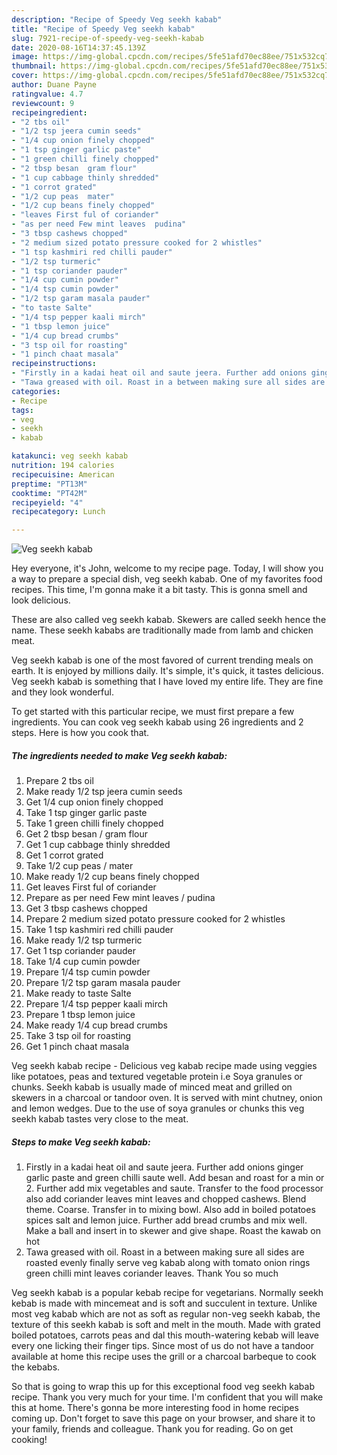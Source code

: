 ```yaml
---
description: "Recipe of Speedy Veg seekh kabab"
title: "Recipe of Speedy Veg seekh kabab"
slug: 7921-recipe-of-speedy-veg-seekh-kabab
date: 2020-08-16T14:37:45.139Z
image: https://img-global.cpcdn.com/recipes/5fe51afd70ec88ee/751x532cq70/veg-seekh-kabab-recipe-main-photo.jpg
thumbnail: https://img-global.cpcdn.com/recipes/5fe51afd70ec88ee/751x532cq70/veg-seekh-kabab-recipe-main-photo.jpg
cover: https://img-global.cpcdn.com/recipes/5fe51afd70ec88ee/751x532cq70/veg-seekh-kabab-recipe-main-photo.jpg
author: Duane Payne
ratingvalue: 4.7
reviewcount: 9
recipeingredient:
- "2 tbs oil"
- "1/2 tsp jeera cumin seeds"
- "1/4 cup onion finely chopped"
- "1 tsp ginger garlic paste"
- "1 green chilli finely chopped"
- "2 tbsp besan  gram flour"
- "1 cup cabbage thinly shredded"
- "1 corrot grated"
- "1/2 cup peas  mater"
- "1/2 cup beans finely chopped"
- "leaves First ful of coriander"
- "as per need Few mint leaves  pudina"
- "3 tbsp cashews chopped"
- "2 medium sized potato pressure cooked for 2 whistles"
- "1 tsp kashmiri red chilli pauder"
- "1/2 tsp turmeric"
- "1 tsp coriander pauder"
- "1/4 cup cumin powder"
- "1/4 tsp cumin powder"
- "1/2 tsp garam masala pauder"
- "to taste Salte"
- "1/4 tsp pepper kaali mirch"
- "1 tbsp lemon juice"
- "1/4 cup bread crumbs"
- "3 tsp oil for roasting"
- "1 pinch chaat masala"
recipeinstructions:
- "Firstly in a kadai heat oil and saute jeera. Further add onions ginger garlic paste and green chilli saute well. Add besan and roast for a min or 2. Further add mix vegetables and saute. Transfer to the food processor also add coriander leaves mint leaves and chopped cashews. Blend theme. Coarse. Transfer in to mixing bowl. Also add in boiled potatoes spices salt and lemon juice. Further add bread crumbs and mix well. Make a ball and insert in to skewer and give shape. Roast the kawab on hot"
- "Tawa greased with oil. Roast in a between making sure all sides are roasted evenly finally serve veg kabab along with tomato onion rings green chilli mint leaves coriander leaves. Thank You so much"
categories:
- Recipe
tags:
- veg
- seekh
- kabab

katakunci: veg seekh kabab 
nutrition: 194 calories
recipecuisine: American
preptime: "PT13M"
cooktime: "PT42M"
recipeyield: "4"
recipecategory: Lunch

---
```



![Veg seekh kabab](https://img-global.cpcdn.com/recipes/5fe51afd70ec88ee/751x532cq70/veg-seekh-kabab-recipe-main-photo.jpg)

Hey everyone, it's John, welcome to my recipe page. Today, I will show you a way to prepare a special dish, veg seekh kabab. One of my favorites food recipes. This time, I'm gonna make it a bit tasty. This is gonna smell and look delicious.

These are also called veg seekh kabab. Skewers are called seekh hence the name. These seekh kababs are traditionally made from lamb and chicken meat.

Veg seekh kabab is one of the most favored of current trending meals on earth. It is enjoyed by millions daily. It's simple, it's quick, it tastes delicious. Veg seekh kabab is something that I have loved my entire life. They are fine and they look wonderful.


To get started with this particular recipe, we must first prepare a few ingredients. You can cook veg seekh kabab using 26 ingredients and 2 steps. Here is how you cook that.

<!--inarticleads1-->

##### The ingredients needed to make Veg seekh kabab:

1. Prepare 2 tbs oil
1. Make ready 1/2 tsp jeera cumin seeds
1. Get 1/4 cup onion finely chopped
1. Take 1 tsp ginger garlic paste
1. Take 1 green chilli finely chopped
1. Get 2 tbsp besan / gram flour
1. Get 1 cup cabbage thinly shredded
1. Get 1 corrot grated
1. Take 1/2 cup peas / mater
1. Make ready 1/2 cup beans finely chopped
1. Get leaves First ful of coriander
1. Prepare as per need Few mint leaves / pudina
1. Get 3 tbsp cashews chopped
1. Prepare 2 medium sized potato pressure cooked for 2 whistles
1. Take 1 tsp kashmiri red chilli pauder
1. Make ready 1/2 tsp turmeric
1. Get 1 tsp coriander pauder
1. Take 1/4 cup cumin powder
1. Prepare 1/4 tsp cumin powder
1. Prepare 1/2 tsp garam masala pauder
1. Make ready to taste Salte
1. Prepare 1/4 tsp pepper kaali mirch
1. Prepare 1 tbsp lemon juice
1. Make ready 1/4 cup bread crumbs
1. Take 3 tsp oil for roasting
1. Get 1 pinch chaat masala


Veg seekh kabab recipe - Delicious veg kabab recipe made using veggies like potatoes, peas and textured vegetable protein i.e Soya granules or chunks. Seekh kabab is usually made of minced meat and grilled on skewers in a charcoal or tandoor oven. It is served with mint chutney, onion and lemon wedges. Due to the use of soya granules or chunks this veg seekh kabab tastes very close to the meat. 

<!--inarticleads2-->

##### Steps to make Veg seekh kabab:

1. Firstly in a kadai heat oil and saute jeera. Further add onions ginger garlic paste and green chilli saute well. Add besan and roast for a min or 2. Further add mix vegetables and saute. Transfer to the food processor also add coriander leaves mint leaves and chopped cashews. Blend theme. Coarse. Transfer in to mixing bowl. Also add in boiled potatoes spices salt and lemon juice. Further add bread crumbs and mix well. Make a ball and insert in to skewer and give shape. Roast the kawab on hot
1. Tawa greased with oil. Roast in a between making sure all sides are roasted evenly finally serve veg kabab along with tomato onion rings green chilli mint leaves coriander leaves. Thank You so much


Veg seekh kabab is a popular kebab recipe for vegetarians. Normally seekh kebab is made with mincemeat and is soft and succulent in texture. Unlike most veg kabab which are not as soft as regular non-veg seekh kabab, the texture of this seekh kabab is soft and melt in the mouth. Made with grated boiled potatoes, carrots peas and dal this mouth-watering kebab will leave every one licking their finger tips. Since most of us do not have a tandoor available at home this recipe uses the grill or a charcoal barbeque to cook the kebabs. 

So that is going to wrap this up for this exceptional food veg seekh kabab recipe. Thank you very much for your time. I'm confident that you will make this at home. There's gonna be more interesting food in home recipes coming up. Don't forget to save this page on your browser, and share it to your family, friends and colleague. Thank you for reading. Go on get cooking!
